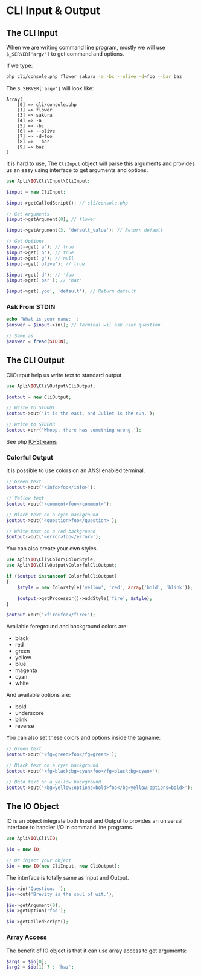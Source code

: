 # CLI Input & Output

## The CLI Input

When we are writing command line program, mostly we will use `$_SERVER['argv']` to get command and options.

If we type:

``` bash
php cli/console.php flower sakura -a -bc --olive -d=foo --bar baz
```

The `$_SERVER['argv']` will look like:

```
Array(
    [0] => cli/console.php 
    [1] => flower 
    [3] => sakura 
    [4] => -a 
    [5] => -bc 
    [6] => --olive 
    [7] => -d=foo 
    [8] => --bar
    [9] => baz
)
```

It is hard to use, The `CliInput` object will parse this arguments and provides us an easy using interface to get arguments and options.

``` php
use Apli\IO\Cli\Input\CliInput;

$input = new CliInput;

$input->getCalledScript(); // cli/console.php

// Get Arguments
$input->getArgument(0); // flower

$input->getArgument(3, 'default_value'); // Return default

// Get Options
$input->get('a'); // true
$input->get('b'); // true
$input->get('g'); // null
$input->get('olive'); // true

$input->get('d'); // 'foo'
$input->get('bar'); // 'baz'

$input->get('yoo', 'default'); // Return default
```

### Ask From STDIN

``` php
echo 'What is your name: ';
$answer = $input->in(); // Terminal wil ask user question

// Same as 
$answer = fread(STDIN);
```

## The CLI Output

CliOutput help us write text to standard output

``` php
use Apli\IO\Cli\Output\CliOutput;

$output = new CliOutput;

// Write to STDOUT
$output->out('It is the east, and Juliet is the sun.');

// Write to STDERR
$output->err('Whoop, there has something wrong.');
```

See php [IO-Streams](http://php.net/manual/en/features.commandline.io-streams.php)

### Colorful Output

It is possible to use colors on an ANSI enabled terminal.

``` php
// Green text
$output->out('<info>foo</info>');

// Yellow text
$output->out('<comment>foo</comment>');

// Black text on a cyan background
$output->out('<question>foo</question>');

// White text on a red background
$output->out('<error>foo</error>');
```

You can also create your own styles.

``` php
use Apli\IO\Cli\Color\ColorStyle;
use Apli\IO\Cli\Output\ColorfulCliOutput;

if ($output instanceof ColorfulCliOutput)
{
    $style = new Colorstyle('yellow', 'red', array('bold', 'blink'));

    $output->getProcessor()->addStyle('fire', $style);
}

$output->out('<fire>foo</fire>');
```

Available foreground and background colors are: 

- black
- red
- green
- yellow
- blue
- magenta
- cyan
- white

And available options are: 

- bold
- underscore
- blink
- reverse

You can also set these colors and options inside the tagname:

``` php
// Green text
$output->out('<fg=green>foo</fg=green>');

// Black text on a cyan background
$output->out('<fg=black;bg=cyan>foo</fg=black;bg=cyan>');

// Bold text on a yellow background
$output->out('<bg=yellow;options=bold>foo</bg=yellow;options=bold>');
```

## The IO Object

IO is an object integrate both Input and Output to provides an universal interface to handler I/O in command line programs.

``` php
use Apli\IO\Cli\IO;

$io = new IO;

// Or inject your object
$io = new IO(new CliInput, new CliOutput);
```

The interface is totally same as Input and Output.

``` php
$io->in('Question: ');
$io->out('Brevity is the soul of wit.');

$io->getArgument(0);
$io->getOption('foo');

$io->getCalledScript();
```

### Array Access

The benefit of IO object is that it can use array access to get arguments:

``` php
$arg1 = $io[0];
$arg2 = $io[1] ? : 'baz';
```
